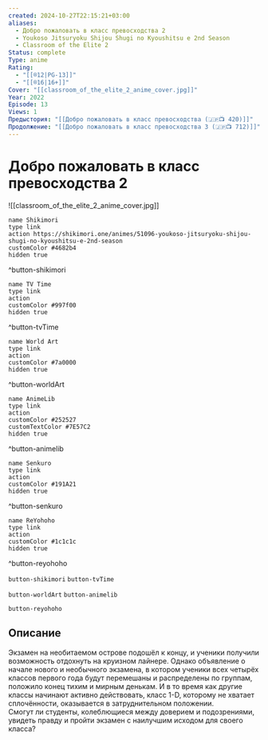 ```yaml
---
created: 2024-10-27T22:15:21+03:00
aliases:
  - Добро пожаловать в класс превосходства 2
  - Youkoso Jitsuryoku Shijou Shugi no Kyoushitsu e 2nd Season
  - Classroom of the Elite 2
Status: complete
Type: anime
Rating:
  - "[[®️12|PG-13]]"
  - "[[®️16|16+]]"
Cover: "[[classroom_of_the_elite_2_anime_cover.jpg]]"
Year: 2022
Episode: 13
Views: 1
Предыстория: "[[Добро пожаловать в класс превосходства (🇯🇵📺 420)]]"
Продолжение: "[[Добро пожаловать в класс превосходства 3 (🇯🇵📺 712)]]"
---
```


# Добро пожаловать в класс превосходства 2

![[classroom_of_the_elite_2_anime_cover.jpg]]

```button
name Shikimori
type link
action https://shikimori.one/animes/51096-youkoso-jitsuryoku-shijou-shugi-no-kyoushitsu-e-2nd-season
customColor #4682b4
hidden true
```
^button-shikimori

```button
name TV Time
type link
action 
customColor #997f00
hidden true
```
^button-tvTime

```button
name World Art
type link
action 
customColor #7a0000
hidden true
```
^button-worldArt

```button
name AnimeLib
type link
action 
customColor #252527
customTextColor #7E57C2
hidden true
```
^button-animelib

```button
name Senkuro
type link
action 
customColor #191A21
hidden true
```
^button-senkuro

```button
name ReYohoho
type link
action 
customColor #1c1c1c
hidden true
```
^button-reyohoho



`button-shikimori` `button-tvTime`

`button-worldArt` `button-animelib`

`button-reyohoho`

## Описание

Экзамен на необитаемом острове подошёл к концу, и ученики получили возможность отдохнуть на круизном лайнере. Однако объявление о начале нового и необычного экзамена, в котором ученики всех четырёх классов первого года будут перемешаны и распределены по группам, положило конец тихим и мирным денькам. И в то время как другие классы начинают активно действовать, класс 1-D, которому не хватает сплочённости, оказывается в затруднительном положении.  
Смогут ли студенты, колеблющиеся между доверием и подозрениями, увидеть правду и пройти экзамен с наилучшим исходом для своего класса?
